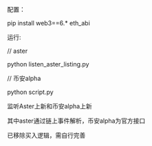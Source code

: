 配置：

pip install web3==6.* eth_abi

运行:

// aster

python listen_aster_listing.py

// 币安alpha

python script.py

监听Aster上新和币安alpha上新

其中aster通过链上事件解析，币安alpha为官方接口

已移除买入逻辑，需自行完善
